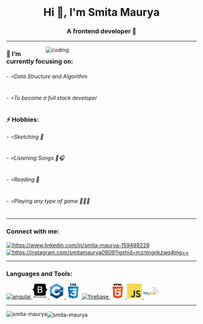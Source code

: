 <h1 align="center">Hi 👋, I'm Smita Maurya</h1>
<h3 align="center">A frontend developer 👩</h3>
<hr>
<img align="right" alt="coding" width="400" src="https://media.tenor.com/PP9v7VIs6R4AAAAd/scaler-create-impact.gif">



<h3>🌱 I’m currently focusing on:</h3>
<h6>- ⭐Data Structure and Algorithm</h6>
<h6>- ⭐To become a full stack developer</h6>

<h3>⚡ Hobbies:</h3>
<h6>- ⭐Sketching 🎨</h6>
<h6>- ⭐Listening Songs 🎵🎧</h6>
<h6>- ⭐Reading 📗</h6>
<h6>- ⭐Playing any type of game 🏏🏸🏀</h6>
<hr>
<h3 align="left">Connect with me:</h3>
<p align="left">
<a href="https://linkedin.com/in/https://www.linkedin.com/in/smita-maurya-159489229" target="blank"><img align="center" src="https://raw.githubusercontent.com/rahuldkjain/github-profile-readme-generator/master/src/images/icons/Social/linked-in-alt.svg" alt="https://www.linkedin.com/in/smita-maurya-159489229" height="30" width="40" /></a>
<a href="https://instagram.com/https://instagram.com/smitamaurya0909?igshid=mznlngnkzwq4mg==" target="blank"><img align="center" src="https://raw.githubusercontent.com/rahuldkjain/github-profile-readme-generator/master/src/images/icons/Social/instagram.svg" alt="https://instagram.com/smitamaurya0909?igshid=mznlngnkzwq4mg==" height="30" width="40" /></a>
</p>
<hr>
<h3 align="left">Languages and Tools:</h3>

<p align="left"> <a href="https://angular.io" target="_blank" rel="noreferrer"> <img src="https://angular.io/assets/images/logos/angular/angular.svg" alt="angular" width="40" height="40"/> </a> <a href="https://getbootstrap.com" target="_blank" rel="noreferrer"> <img src="https://raw.githubusercontent.com/devicons/devicon/master/icons/bootstrap/bootstrap-plain-wordmark.svg" alt="bootstrap" width="40" height="40"/> </a> <a href="https://www.w3schools.com/cpp/" target="_blank" rel="noreferrer"> <img src="https://raw.githubusercontent.com/devicons/devicon/master/icons/cplusplus/cplusplus-original.svg" alt="cplusplus" width="40" height="40"/> </a> <a href="https://www.w3schools.com/css/" target="_blank" rel="noreferrer"> <img src="https://raw.githubusercontent.com/devicons/devicon/master/icons/css3/css3-original-wordmark.svg" alt="css3" width="40" height="40"/> </a> <a href="https://firebase.google.com/" target="_blank" rel="noreferrer"> <img src="https://www.vectorlogo.zone/logos/firebase/firebase-icon.svg" alt="firebase" width="40" height="40"/> </a> <a href="https://www.w3.org/html/" target="_blank" rel="noreferrer"> <img src="https://raw.githubusercontent.com/devicons/devicon/master/icons/html5/html5-original-wordmark.svg" alt="html5" width="40" height="40"/> </a> <a href="https://developer.mozilla.org/en-US/docs/Web/JavaScript" target="_blank" rel="noreferrer"> <img src="https://raw.githubusercontent.com/devicons/devicon/master/icons/javascript/javascript-original.svg" alt="javascript" width="40" height="40"/> </a> <a href="https://www.mysql.com/" target="_blank" rel="noreferrer"> <img src="https://raw.githubusercontent.com/devicons/devicon/master/icons/mysql/mysql-original-wordmark.svg" alt="mysql" width="40" height="40"/> </a> </p>
<hr>
<p><img align="left" src="https://github-readme-stats.vercel.app/api/top-langs?username=smita-maurya&show_icons=true&locale=en&layout=compact" alt="smita-maurya" /></p>

 

<p><img align="center" src="https://github-readme-streak-stats.herokuapp.com/?user=smita-maurya&" alt="smita-maurya" /></p>

